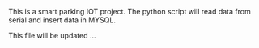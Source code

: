 This is a smart parking IOT project.
The python script will read data from serial and insert data in MYSQL.

This file will be updated ...
